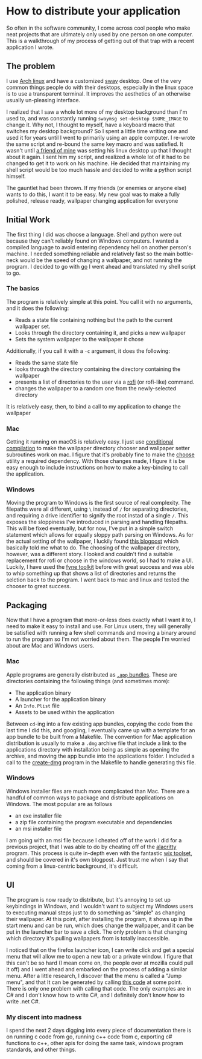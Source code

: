 # How to distribute your application
So often in the software community, I come across cool people who make neat projects that are ultimately only used by one person on one computer. 
This is a walkthrough of my process of getting out of that trap with a recent application I wrote.
## The problem
I use [Arch linux](https://archlinux.org) and have a customized [sway](https://swaywm.org) desktop. 
One of the very common things people do with their desktops, especially in the linux space is to use a transparent terminal. 
It improves the aesthetics of an otherwise usually un-pleasing interface.

I realized that I saw a whole lot more of my desktop background than I'm used to, and was constantly running `swaymsg set-desktop $SOME_IMAGE` to change it. 
Why not, I thought to myself, have a keyboard macro that switches my desktop background? 
So I spent a little time writing one and used it for years until I went to primarily using an apple computer. 
I re-wrote the same script and re-bound the same key macro and was satisfied. 
It wasn't until [a friend of mine](https://github.com/DeaSTL) was setting his linux desktop up that I thought about it again. 
I sent him my script, and realized a whole lot of it had to be changed to get it to work on his machine. 
He decided that maintaining my shell script would be too much hassle and decided to write a python script himself. 

The gauntlet had been thrown.
If my friends (or enemies or anyone else) wants to do this, I want it to be easy. 
My new goal was to make a fully polished, release ready, wallpaper changing application for everyone

## Initial Work
The first thing I did was choose a language. Shell and python were out because they can't reliably found on Windows computers. 
I wanted a compiled language to avoid entering dependency hell on another person's machine. 
I needed something reliable and relatively fast so the main bottle-neck would be the speed of changing a wallpaper, and not running the program. 
I decided to go with [go](https://golang.org)
I went ahead and translated my shell script to go.

### The basics
The program is relatively simple at this point. 
You call it with no arguments, and it does the following:
- Reads a state file containing nothing but the path to the current wallpaper set. 
- Looks through the directory containing it, and picks a new wallpaper
- Sets the system wallpaper to the wallpaper it chose

Additionally, if you call it with a `-c` argument, it does the following:
- Reads the same state file
- looks through the directory containing the directory containing the wallpaper
- presents a list of directories to the user via a [rofi](https://github.com/davatorium/rofi) (or rofi-like) command.
- changes the wallpaper to a random one from the newly-selected directory

It is relatively easy, then, to bind a call to my application to change the wallpaper

### Mac
Getting it running on macOS is relatively easy. I just use [conditional compilation](https://stackoverflow.com/questions/38950909/c-style-conditional-compilation-in-golang) to make the wallpaper directory chooser and wallpaper setter subroutines work on mac.
I figure that it's probably fine to make the [choose](https://github.com/geier/choose) utility a required dependency. 
With those changes made, I figure it is be easy enough to include instructions on how to make a key-binding to call the application. 

### Windows
Moving the program to Windows is the first source of real complexity. 
The filepaths were all different, using `\` instead of `/` for separating directories, and requiring a drive identifier to signify the root instad of a single `/`. 
This exposes the sloppiness I've introduced in parsing and handling filepaths.
This will be fixed eventually, but for now, I've put in a simple switch statement which allows for equally sloppy path parsing on Windows. 
As for the actual setting of the wallpaper, I luckily found [this blogpost](https://anubissec.github.io/How-To-Call-Windows-APIs-In-Golang/#) which basically told me what to do.
The choosing of the wallpaper directory, however, was a different story.
I looked and couldn't find a suitable replacement for rofi or choose in the windows world, so I had to make a UI.
Luckily, I have used the [fyne toolkit](https://fyne.io) before with great success and was able to whip something up that shows a list of directories and returns the selction back to the program.
I went back to mac and linux and tested the chooser to great success. 

## Packaging
Now that I have a program that more-or-less does exactly what I want it to, I need to make it easy to install and use. 
For Linux users, they will generally be satisfied with running a few shell commands and moving a binary around to run the program so I'm not worried about them. 
The people I'm worried about are Mac and Windows users. 

### Mac
Apple programs are generally distributed as [`.app` bundles](https://en.wikipedia.org/wiki/Bundle_(macOS)).
These are directories containing the following things (and sometimes more):
- The application binary
- A launcher for the application binary
- An `Info.Plist` file
- Assets to be used within the application

Between `cd`-ing into a few existing app bundles, copying the code from the last time I did this, and googling, I eventually came up with a template for an app bundle to be built from a Makefile.
The convention for Mac application distribution is usually to make a `.dmg` archive file that include a link to the applications directory with installation being as simple as opening the archive, and moving the app bundle into the applications folder. 
I included a call to the [create-dmg](https://github.com/create-dmg/create-dmg) program in the Makefile to handle generating this file.

### Windows
Windows installer files are much more complicated than Mac. 
There are a handful of common ways to package and distribute applications on Windows. 
The most popular are as follows
- an exe installer file
- a zip file containing the program executable and dependencies
- an msi installer file

I am going with an msi file because I cheated off of the work I did for a previous project, that I was able to do by cheating off of the [alacritty](https://github.com/alacritty/alacritty) program.
This process is quite in-depth even with the fantastic [wix toolset](https://wixtoolset.org/), and should be covered in it's own blogpost.
Just trust me when I say that coming from a linux-centric background, it's difficult.

## UI
The program is now ready to distribute, but it's annoying to set up keybindings in Windows, and I wouldn't want to subject my Windows users to executing manual steps just to do something as "simple" as changing their wallpaper. 
At this point, after installing the program, it shows up in the start menu and can be run, which does change the wallpaper, and it can be put in the launcher bar to save a click. The only problem is that changing which directory it's pulling wallpapers from is totally inaccessible. 

I noticed that on the firefox launcher icon, I can write click and get a special menu that will allow me to open a new tab or a private window.
I figure that this can't be so hard (I mean come on, the people over at mozilla could pull it off) and I went ahead and embarked on the process of adding a similar menu.
After a little research, I discover that the menu is called a "Jump menu", and that It can be generated by calling [this code](https://learn.microsoft.com/en-us/uwp/api/windows.ui.startscreen.jumplist?view=winrt-22621) at some point. 
There is only one problem with calling that code. The only examples are in C# and I don't know how to write C#, and I definitely don't know how to write .net C#.

### My discent into madness
I spend the next 2 days digging into every piece of documentation there is on running c code from go, running c++ code from c, exporting c# functions to c++, other apis for doing the same task, windows program standards, and other things. 

